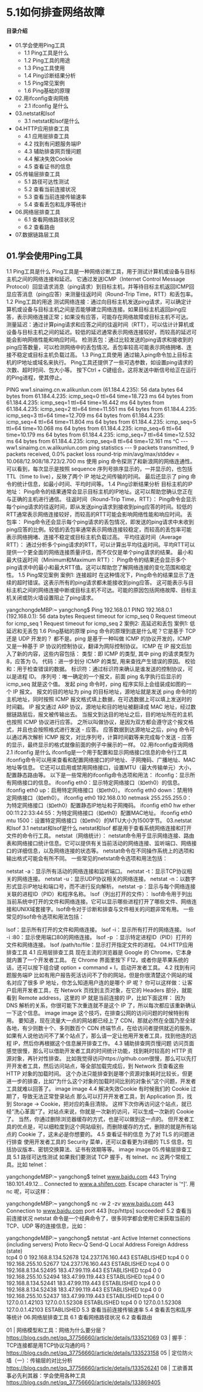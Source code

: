 # 5.1如何排查网络故障
#### 目录介绍
- 01.学会使用Ping工具
  - 1.1 Ping工具是什么
  - 1.2 Ping工具的用途
  - 1.3 Ping工具使用
  - 1.4 Ping诊断结果分析
  - 1.5 Ping常见案例
  - 1.6 Ping基础的原理
- 02.用ifconfig查询网络
  - 2.1 ifconfig 是什么
- 03.netstat和lsof
  - 3.1 netstat和lsof是什么
- 04.HTTP应用排查工具
  - 4.1 应用层排查工具
  - 4.2 找到有问题服务端IP
  - 4.3 辅助排查网页慢问题
  - 4.4 解决失效Cookie
  - 4.5 查看证书的信息
- 05.传输层排查工具
  - 5.1 路径可达性测试
  - 5.2 查看当前连接状况
  - 5.3 查看当前连接传输速率
  - 5.4 查看丢包和乱序等统计
- 06.网络层排查工具
  - 6.1 查看网络路径状况
  - 6.2 查看路由
- 07.数据链路层工具


## 01.学会使用Ping工具
1.1 Ping工具是什么
Ping工具是一种网络诊断工具，用于测试计算机或设备与目标主机之间的网络连接和延迟。
它通过发送ICMP（Internet Control Message Protocol）回显请求消息（ping请求）到目标主机，并等待目标主机返回ICMP回显应答消息（ping应答）来测量往返时间（Round-Trip Time，RTT）和丢包率。
1.2 Ping工具的用途
测试网络连接：通过向目标主机发送ping请求，可以确定计算机或设备与目标主机之间是否能够建立网络连接。如果目标主机返回ping应答，表示网络连接正常；如果没有应答，可能存在网络故障或目标主机不可达。
测量延迟：通过计算ping请求和应答之间的往返时间（RTT），可以估计计算机或设备与目标主机之间的延迟。较低的延迟通常表示网络连接较好，而较高的延迟可能会影响网络性能和响应时间。
检测丢包：通过比较发送的ping请求和接收到的ping应答数量，可以检测网络中的丢包情况。丢包率较高可能表示网络拥堵、连接不稳定或目标主机负载过高。
1.3 Ping工具使用
通过输入ping命令加上目标主机的IP地址或域名来执行。
Ping工具还提供了一些可选参数，如设置ping请求的次数、超时时间、包大小等。
按下Ctrl + C键组合。这将发送中断信号给正在运行的Ping进程，使其停止。

PING ww1.sinaimg.cn.w.alikunlun.com (61.184.4.235): 56 data bytes
64 bytes from 61.184.4.235: icmp_seq=0 ttl=64 time=18.723 ms
64 bytes from 61.184.4.235: icmp_seq=1 ttl=64 time=16.442 ms
64 bytes from 61.184.4.235: icmp_seq=2 ttl=64 time=11.551 ms
64 bytes from 61.184.4.235: icmp_seq=3 ttl=64 time=12.709 ms
64 bytes from 61.184.4.235: icmp_seq=4 ttl=64 time=11.804 ms
64 bytes from 61.184.4.235: icmp_seq=5 ttl=64 time=10.068 ms
64 bytes from 61.184.4.235: icmp_seq=6 ttl=64 time=10.179 ms
64 bytes from 61.184.4.235: icmp_seq=7 ttl=64 time=12.532 ms
64 bytes from 61.184.4.235: icmp_seq=8 ttl=64 time=12.161 ms
^C
--- ww1.sinaimg.cn.w.alikunlun.com ping statistics ---
9 packets transmitted, 9 packets received, 0.0% packet loss
round-trip min/avg/max/stddev = 10.068/12.908/18.723/2.700 ms
使用 ping 命令探测了和新浪网的网络连通性。
可以看到，每次显示是按照 sequence 序列号排序显示的，一并显示的，也包括 TTL（time to live），反映了两个 IP 地址之间传输的时间。
最后还显示了 ping 命令的统计信息，如最小时间、平均时间等。
1.4 Ping诊断结果分析
目标主机的IP地址：
Ping命令的结果通常会显示目标主机的IP地址。这可以帮助您确认您正在与正确的主机进行通信。
往返时间（Round-Trip Time，RTT）：
Ping命令会显示每个ping请求的往返时间，即从发送ping请求到接收到ping应答的时间。较低的RTT通常表示网络连接较好，而较高的RTT可能会影响网络性能和响应时间。
丢包率：
Ping命令还会显示每个ping请求的丢包情况，即发送的ping请求中未收到ping应答的比例。较低的丢包率通常表示网络连接较稳定，而较高的丢包率可能表示网络拥堵、连接不稳定或目标主机负载过高。
平均往返时间（Average RTT）：
通过分析多个ping请求的RTT，可以计算出平均往返时间。平均RTT可以提供一个更全面的网络连接质量评估，而不仅仅是单个ping请求的结果。
最小和最大往返时间（Minimum和Maximum RTT）：
Ping命令的结果还会显示多个ping请求中的最小和最大RTT值。这可以帮助您了解网络连接的变化范围和稳定性。
1.5 Ping常见案例
案例1: 连接超时
在这种情况下，Ping命令的结果显示了连续的超时错误。这表示所有的ping请求都未能接收到ping应答。
这可能表示与目标主机之间的网络连接中断或目标主机不可达。可能的原因包括网络故障、目标主机关闭或防火墙设置阻止了ping请求。

yangchongdeMBP:~ yangchong$ Ping 192.168.0.1
PING 192.168.0.1 (192.168.0.1): 56 data bytes
Request timeout for icmp_seq 0
Request timeout for icmp_seq 1
Request timeout for icmp_seq 2
案例2: 高延迟和丢包
案例1: 低延迟和无丢包
1.6 Ping基础的原理
ping 命令的原理到底是什么呢？它是基于 TCP 还是 UDP 开发的？
都不是。ping 是基于一种叫做 ICMP 的协议开发的，ICMP 又是一种基于 IP 协议的控制协议，翻译为网际控制协议。
ICMP 在 IP 报文后加入了新的内容，这些内容包括：
类型：即 ICMP 的类型, 其中 ping 的请求类型为 8，应答为 0。
代码：进一步划分 ICMP 的类型, 用来查找产生错误的原因。
校验和：用于检查错误的数据。
标识符：通过标识符来确认是谁发送的控制协议，可以是进程 ID。
序列号：唯一确定的一个报文，前面 ping 名字执行后显示的 icmp_seq 就是这个值。
发起 ping 命令时，ping 程序实际上会组装成如图的一个 IP 报文。
报文的目的地址为 ping 的目标地址，源地址就是发送 ping 命令时的主机地址，同时按照 ICMP 报文格式填上数据，在可选数据上可以填上发送时的时间戳。
IP 报文通过 ARP 协议，源地址和目的地址被翻译成 MAC 地址，经过数据链路层后，报文被传输出去。
当报文到达目的地址之后，目的地址所在的主机也按照 ICMP 协议进行应答。
之所以叫做协议，是因为双方都会遵守这个报文格式，并且也会按照格式进行发送 - 应答。
应答数据到达源地址之后，ping 命令可以通过再次解析 ICMP 报文，对比序列号，计算时间戳等来完成每个发送 - 应答的显示，最终显示的格式就像前面的例子中展示的一样。
02.用ifconfig查询网络
2.1 ifconfig 是什么
ifconfig是一个用于配置和显示网络接口信息的命令行工具
ifconfig命令可以用来查看和配置网络接口的IP地址、子网掩码、广播地址、MAC地址等信息。
它还可以启用或禁用网络接口，设置MTU（最大传输单元）大小，配置静态路由等。
以下是一些常用的ifconfig命令选项和用法：
ifconfig：显示所有网络接口的信息。
ifconfig eth0：显示特定网络接口（如eth0）的信息。
ifconfig eth0 up：启用特定网络接口（如eth0）。
ifconfig eth0 down：禁用特定网络接口（如eth0）。
ifconfig eth0 192.168.0.10 netmask 255.255.255.0：为特定网络接口（如eth0）配置静态IP地址和子网掩码。
ifconfig eth0 hw ether 00:11:22:33:44:55：为特定网络接口（如eth0）配置MAC地址。
ifconfig eth0 mtu 1500：设置特定网络接口（如eth0）的MTU大小为1500字节。
03.netstat和lsof
3.1 netstat和lsof是什么
netstat和lsof
都是用于查看系统网络连接和打开文件的命令行工具。
netstat（网络统计）：
netstat命令用于显示网络连接、路由表和网络接口统计信息。它可以提供有关当前活动的网络连接、监听端口、网络接口的详细信息，以及网络连接的状态等。
netstat命令在不同操作系统上的选项和输出格式可能会有所不同。 一些常见的netstat命令选项和用法包括：

netstat -a：显示所有活动的网络连接和监听端口。
netstat -t：显示TCP协议相关的网络连接。
netstat -u：显示UDP协议相关的网络连接。
netstat -n：以数字形式显示IP地址和端口号，而不进行反向解析。
netstat -p：显示与每个网络连接关联的进程ID（PID）和程序名称。
lsof（列出打开的文件）：
lsof命令用于列出当前系统中打开的文件和网络连接。它可以显示哪些进程打开了哪些文件、网络连接和UNIX域套接字。lsof命令对于诊断和排查与文件相关的问题非常有用。
一些常见的lsof命令选项和用法包括：

lsof：显示所有打开的文件和网络连接。
lsof -i：显示所有打开的网络连接。
lsof -i :80：显示使用端口80的网络连接。
lsof -p <PID>：显示特定进程ID（PID）打开的文件和网络连接。
lsof /path/to/file：显示打开指定文件的进程。
04.HTTP应用排查工具
4.1 应用层排查工具
现在主流的浏览器是 Google 的 Chrome，它本身就内置了一个开发者工具。
在 Chrome 界面里按下 F12，或者你是苹果系统的话，还可以按下组合键 option + command + I，启动开发者工具。
4.2 找到有问题服务端IP
比如有用户报告死活访问不了你的网站，但是你很清楚这个网站的域名对应了很多 IP 地址，你怎么知道用户连的是哪个 IP 呢？
你可以这样做：让客户启用开发者工具，在 Network 页找到主页对象，在它的 Headers 部分，就能看到 Remote address，这里的 IP 就是当前连接的 IP，比如下面这样：
因为 DNS 解析的关系，你很可能下次重连就不是这个 IP 了，所以每次都应该重新确认一下这个信息。
image
image
这个技巧，在排查公网的访问问题的时候特别有用。
要知道，现在流量大一点的网站都已经上了 CDN，那就必然在全国乃至全球各地，有少则数十个、多则数百个 CDN 终端节点，在给访问者提供就近的服务。
如果有人说他访问不了某个站点了，那么请一定让他用开发者工具，找到他连的远程 IP，然后你再根据这个信息展开排查工作。
4.3 辅助排查网页慢问题
访问页面感觉很慢，那么可以借助开发者工具的时间统计功能，找到耗时较高的 HTTP 资源对象，再针对性排查。
比如我觉得访问https://github.com很慢，那么可以先打开开发者工具，然后访问站点，等全部加载完成后，到 Network 页查看这些 HTTP 对象的加载时间。
这个办法只能排查到是哪个资源对象耗时比较长，但更进一步的排查，比如“为什么这个对象的加载时间比别的对象长”这个问题，开发者工具就难以回答了。
image
image
4.4 解决失效Cookie
有时候我们的 Cookie 过期了，导致无法正常登录站点
那么可以打开开发者工具，到 Application 页，找到 Storage -> Cookie，把对应的条目清除。
这样下次你再访问这个站点，就已经“洗心革面”了。对站点来说，你就是一次新的访问，可以生成一次新的 Cookie 了。
当然，你通过删除浏览器缓存的方式，也是可以做到这一点的。
但开发者工具的优点是，可以细粒度到这个网站级别，而删除缓存的方式，删除的就是所有站点的 Cookie 了，这未必是你想要的。
4.5 查看证书的信息
为了对 TLS 的问题进行排查
使用开发者工具的 Security 菜单，还可以查看更为详细的 TLS 信息，包括协议版本、密钥交换算法、证书有效期等等。
image
image
05.传输层排查工具
5.1 路径可达性测试
如果我们要测试 TCP 握手，有 telnet、nc 这两个常规工具。比如 telnet：

yangchongdeMBP:~ yangchong$ telnet www.baidu.com 443
Trying 180.101.49.12...
Connected to www.a.shifen.com.
Escape character is '^]'.
用 nc 呢，可以这样：

yangchongdeMBP:~ yangchong$ nc -w 2 -zv www.baidu.com 443
Connection to www.baidu.com port 443 [tcp/https] succeeded!
5.2 查看当前连接状况
netstat 命令是一个经典命令了，很多同学都会使用它来获取当前的 TCP、UDP 等的连接信息，比如：

yangchongdeMBP:~ yangchong$ netstat -ant
Active Internet connections (including servers)
Proto Recv-Q Send-Q  Local Address          Foreign Address        (state)    
tcp4       0      0  192.168.8.134.52678    124.237.176.160.443    ESTABLISHED
tcp4       0      0  192.168.255.10.52677   124.237.176.160.443    ESTABLISHED
tcp4       0      0  192.168.8.134.52495    183.47.99.119.443      ESTABLISHED
tcp4       0      0  192.168.255.10.52494   183.47.99.119.443      ESTABLISHED
tcp4       0      0  192.168.8.134.52441    183.47.99.119.443      ESTABLISHED
tcp4       0      0  192.168.8.134.52438    183.47.99.119.443      ESTABLISHED
tcp4       0      0  192.168.255.10.52437   183.47.99.119.443      ESTABLISHED
tcp4       0      0  127.0.0.1.42103        127.0.0.1.52308        ESTABLISHED
tcp4       0      0  127.0.0.1.52308        127.0.0.1.42103        ESTABLISHED
5.3 查看当前连接传输速率
5.4 查看丢包和乱序等统计
06.网络层排查工具
6.1 查看网络路径状况
6.2 查看路由


01 | 网络模型和工具：网络为什么要分层？
https://blog.csdn.net/qq_37756660/article/details/133521069
03 | 握手：TCP连接都是用TCP协议沟通的吗？
https://blog.csdn.net/qq_37756660/article/details/133523158
05 | 定位防火墙（一）：传输层的对比分析
https://blog.csdn.net/qq_37756660/article/details/133526241
08 | 工欲善其事必先利其器：学会使用各种工具
https://blog.csdn.net/qq_37756660/article/details/133869405




